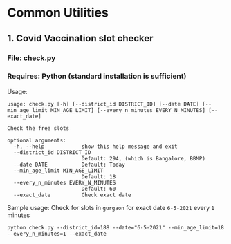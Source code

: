 # Common Utilities
## 1. Covid Vaccination slot checker
### **File:** check.py
### **Requires:** Python (standard installation is sufficient)
Usage: 
```
usage: check.py [-h] [--district_id DISTRICT_ID] [--date DATE] [--min_age_limit MIN_AGE_LIMIT] [--every_n_minutes EVERY_N_MINUTES] [--exact_date]

Check the free slots

optional arguments:
  -h, --help            show this help message and exit
  --district_id DISTRICT_ID
                        Default: 294, (which is Bangalore, BBMP)
  --date DATE           Default: Today
  --min_age_limit MIN_AGE_LIMIT
                        Default: 18
  --every_n_minutes EVERY_N_MINUTES
                        Default: 60
  --exact_date          Check exact date
  ```
Sample usage:
Check for slots in `gurgaon` for exact date `6-5-2021` every `1` minutes
```
python check.py --district_id=188 --date="6-5-2021" --min_age_limit=18 --every_n_minutes=1 --exact_date
```